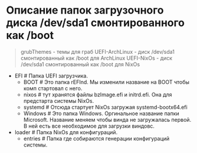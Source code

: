 # Описание папок загрузочного диска /dev/sda1 смонтированного как /boot

> grubThemes - темы для граб
> UEFI-ArchLinux - диск /dev/sda1 смонтированный как /boot для ArchLinux
> UEFI-NixOs - диск /dev/sda1 смонтированный как /boot для NixOs

- EFI # Папка UEFI загрузчика.
  - BOOT    # Это папка rEFInd. Мы изменили название на BOOT чтобы комп стартовал с него.
  - nixos   # тут хранятся файлы bzImage.efi и initrd.efi. Она для предстарта системы NixOs.
  - systemd # Отсюда стартует NixOs загружая systemd-bootx64.efi
  - Windows # Это папка Windows. Оргинальное название папки Microsoft. Название меняем чтобы винда не загружалась первой. В ней есть все необходимое для загрузки виндовс. 
- loader # Папка NixOs для конфигураций. 
  - entries # Папка где собираются генерации конфигураций системы.


